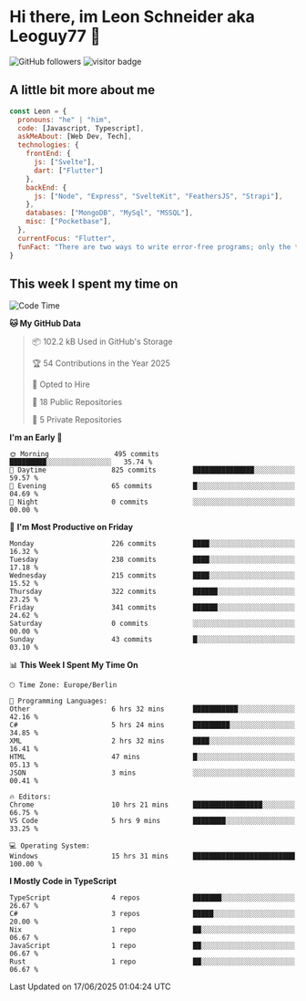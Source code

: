 # Hi there, im Leon Schneider aka Leoguy77 👋

![GitHub followers](https://img.shields.io/github/followers/leoguy77.svg?style=social&label=Followers) ![visitor badge](https://vbr.nathanchung.dev/badge?page_id=Leoguy77)

## A little bit more about me

```javascript
const Leon = {
  pronouns: "he" | "him",
  code: [Javascript, Typescript],
  askMeAbout: [Web Dev, Tech],
  technologies: {
    frontEnd: {
      js: ["Svelte"],
      dart: ["Flutter"]
    },
    backEnd: {
      js: ["Node", "Express", "SvelteKit", "FeathersJS", "Strapi"],
    },
    databases: ["MongoDB", "MySql", "MSSQL"],
    misc: ["Pocketbase"],
  },
  currentFocus: "Flutter",
  funFact: "There are two ways to write error-free programs; only the third one works"
}
```

## This week I spent my time on

<!--START_SECTION:waka-->
![Code Time](http://img.shields.io/badge/Code%20Time-585%20hrs%205%20mins-blue)

**🐱 My GitHub Data** 

> 📦 102.2 kB Used in GitHub's Storage 
 > 
> 🏆 54 Contributions in the Year 2025
 > 
> 💼 Opted to Hire
 > 
> 📜 18 Public Repositories 
 > 
> 🔑 5 Private Repositories 
 > 
**I'm an Early 🐤** 

```text
🌞 Morning                495 commits         █████████░░░░░░░░░░░░░░░░   35.74 % 
🌆 Daytime                825 commits         ███████████████░░░░░░░░░░   59.57 % 
🌃 Evening                65 commits          █░░░░░░░░░░░░░░░░░░░░░░░░   04.69 % 
🌙 Night                  0 commits           ░░░░░░░░░░░░░░░░░░░░░░░░░   00.00 % 
```
📅 **I'm Most Productive on Friday** 

```text
Monday                   226 commits         ████░░░░░░░░░░░░░░░░░░░░░   16.32 % 
Tuesday                  238 commits         ████░░░░░░░░░░░░░░░░░░░░░   17.18 % 
Wednesday                215 commits         ████░░░░░░░░░░░░░░░░░░░░░   15.52 % 
Thursday                 322 commits         ██████░░░░░░░░░░░░░░░░░░░   23.25 % 
Friday                   341 commits         ██████░░░░░░░░░░░░░░░░░░░   24.62 % 
Saturday                 0 commits           ░░░░░░░░░░░░░░░░░░░░░░░░░   00.00 % 
Sunday                   43 commits          █░░░░░░░░░░░░░░░░░░░░░░░░   03.10 % 
```


📊 **This Week I Spent My Time On** 

```text
🕑︎ Time Zone: Europe/Berlin

💬 Programming Languages: 
Other                    6 hrs 32 mins       ███████████░░░░░░░░░░░░░░   42.16 % 
C#                       5 hrs 24 mins       █████████░░░░░░░░░░░░░░░░   34.85 % 
XML                      2 hrs 32 mins       ████░░░░░░░░░░░░░░░░░░░░░   16.41 % 
HTML                     47 mins             █░░░░░░░░░░░░░░░░░░░░░░░░   05.13 % 
JSON                     3 mins              ░░░░░░░░░░░░░░░░░░░░░░░░░   00.41 % 

🔥 Editors: 
Chrome                   10 hrs 21 mins      █████████████████░░░░░░░░   66.75 % 
VS Code                  5 hrs 9 mins        ████████░░░░░░░░░░░░░░░░░   33.25 % 

💻 Operating System: 
Windows                  15 hrs 31 mins      █████████████████████████   100.00 % 
```

**I Mostly Code in TypeScript** 

```text
TypeScript               4 repos             ███████░░░░░░░░░░░░░░░░░░   26.67 % 
C#                       3 repos             █████░░░░░░░░░░░░░░░░░░░░   20.00 % 
Nix                      1 repo              ██░░░░░░░░░░░░░░░░░░░░░░░   06.67 % 
JavaScript               1 repo              ██░░░░░░░░░░░░░░░░░░░░░░░   06.67 % 
Rust                     1 repo              ██░░░░░░░░░░░░░░░░░░░░░░░   06.67 % 
```




 Last Updated on 17/06/2025 01:04:24 UTC
<!--END_SECTION:waka-->
